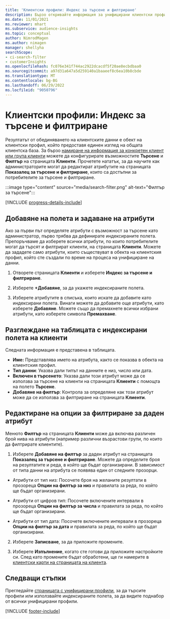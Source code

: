 ```yaml
---
title: 'Клиентски профили: Индекс за търсене и филтриране'
description: Бързо откривайте информация за унифицирани клиентски профили и филтрирайте за конкретни атрибути.
ms.date: 11/01/2021
ms.reviewer: mhart
ms.subservice: audience-insights
ms.topic: conceptual
author: NimrodMagen
ms.author: nimagen
manager: shellyha
searchScope:
- ci-search-filter
- customerInsights
ms.openlocfilehash: fc076e341f744ac2922dcacdf5f20ae8ecbdbaa0
ms.sourcegitcommit: a97d31a647a5d259140a1baaeef8c6ea10b8cbde
ms.translationtype: MT
ms.contentlocale: bg-BG
ms.lasthandoff: 06/29/2022
ms.locfileid: "9050796"
---
```

# <a name="customer-profiles-search--filter-index"></a>Клиентски профили: Индекс за търсене и филтриране

Резултатът от обединяването на клиентските данни е обект на клиентски профил, който предоставя единен изглед на общата клиентска база. За бързо [намиране на информация за конкретен клиент или група клиенти](customer-profiles.md) можете да конфигурирате възможностите **Търсене** и **Филтър** на страницата **Клиенти**. Прочетете нататък, за да научите как администраторите могат да редактират атрибутите на страницата **Показалец за търсене и филтриране**, които са достъпни за потребителите за търсене и филтриране.

   :::image type="content" source="media/search-filter.png" alt-text="Филтър за търсене":::

[!INCLUDE [progress-details-include](includes/progress-details-pane.md)]

## <a name="add-fields-and-specify-attributes"></a>Добавяне на полета и задаване на атрибути

Ако за първи път определяте атрибути с възможност за търсене като администратор, първо трябва да дефинирате индексираните полета. Препоръчваме да изберете всички атрибути, по които потребителите могат да търсят и филтрират клиенти, на страницата **Клиенти**. Можете да зададете само атрибути, които съществуват в обекта на клиентския профил, който сте създали по време на процеса на унифициране на данни.

1. Отворете страницата **Клиенти** и изберете **Индекс за търсене и филтриране**.

2. Изберете **+Добавяне**, за да укажете индексираните полета.

3. Изберете атрибутите в списъка, които искате да добавите като индексирани полета. Винаги можете да добавите още атрибути, като изберете **Добавяне**. Можете също да премахнете всички избрани атрибути, като изберете символа **Премахване**.

## <a name="explore-the-indexed-customer-fields-table"></a>Разглеждане на таблицата с индексирани полета на клиенти

Следната информация е представена в таблицата.

- **Име:** Представлява името на атрибута, както се показва в обекта на клиентския профил.
- **Тип данни**: Указва дали типът на данните е низ, число или дата.
- **Включен в търсенето**: Указва дали този атрибут може да се използва за търсене на клиенти на страницата **Клиенти** с помощта на полето **Търсене**.
- **Добавяне на филтър**: Контрола за определяне как този атрибут може да се използва за филтриране на страницата **Клиенти**.

## <a name="editing-filtering-options-for-a-given-attribute"></a>Редактиране на опции за филтриране за даден атрибут

Менюто **Филтър** на страницата **Клиенти** може да включва различен брой нива на атрибути (например различни възрастови групи, по които да филтрирате клиентите).

1. Изберете **Добавяне на филтър** за даден атрибут на страницата **Показалец за търсене и филтриране**. Можете да определите броя на резултатите и реда, в който ще бъдат организирани. В зависимост от типа данни на атрибута се появява един от следните прозорци.

- Атрибути от тип низ: Посочете броя на желаните резултати в прозореца **Опции на филтър за низ** и правилата за реда, по който ще бъдат организирани.

- Атрибути от цифров тип: Посочете включените интервали в прозореца **Опции на филтър за числа** и правилата за реда, по който ще бъдат организирани.

- Атрибути от тип дата: Посочете включените интервали в прозореца **Опции на филтър за дата** и правилата за реда, по който ще бъдат организирани.

2. Изберете **Записване**, за да приложите промените.

3. Изберете **Изпълнение**, когато сте готови да приложите настройките си. След като промените бъдат обработени, ще ги намерите в [клиентски карти на страницата на клиента](customer-profiles.md). 

## <a name="next-steps"></a>Следващи стъпки

Прегледайте [страницата с унифицирани профили](customer-profiles.md), за да търсите профили или използвайте индексираните полета, за да видите поднабор от всички унифицирани профили.


[!INCLUDE [footer-include](includes/footer-banner.md)]
